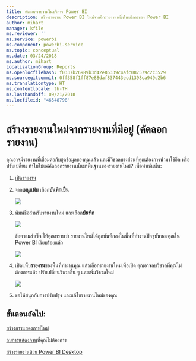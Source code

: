 ```yaml
---
title: คัดลอกรายงานในบริการ Power BI
description: สร้างรายงาน Power BI ใหม่จากอีกรายงานหนึ่งในบริการของ Power BI
author: mihart
manager: kfile
ms.reviewer: ''
ms.service: powerbi
ms.component: powerbi-service
ms.topic: conceptual
ms.date: 03/24/2018
ms.author: mihart
LocalizationGroup: Reports
ms.openlocfilehash: f0337b26989b3d42e86339c4afc087579c2c3529
ms.sourcegitcommit: 0ff358f1ff87e88daf837443ecd1398ca949d2b6
ms.translationtype: HT
ms.contentlocale: th-TH
ms.lasthandoff: 09/21/2018
ms.locfileid: "46548798"
---
```

# <a name="create-a-new-report-from-an-existing-report-copy-a-report"></a>สร้างรายงานใหม่จากรายงานที่มีอยู่ (คัดลอกรายงาน)
คุณอาจมีรายงานที่เชื่อมต่อกับชุดข้อมูลของคุณแล้ว และมีวิชวลบางส่วนที่คุณต้องการนำมาใช้อีก หรือปรับเปลี่ยน  ทำไมไม่แค่คัดลอกรายงานนั้นมาพื้นฐานของรายงานใหม่?  เพื่อทำเช่นนั้น:

1. [เปิดรายงาน](consumer/end-user-report-open.md)
2. จาก**เมนูแฟ้ม** เลือก**บันทึกเป็น**
   
   ![](media/power-bi-report-copy/powerbi-save-as.png)
3. พิมพ์ชื่อสำหรับรายงานใหม่ และเลือก**บันทึก**
   
   ![](media/power-bi-report-copy/savereport.png)
   
   ข้อความสำเร็จ ให้คุณทราบว่า รายงานใหม่ได้ถูกบันทึกลงในพื้นที่ทำงานปัจจุบันของคุณใน Power BI เรียบร้อยแล้ว
   
   ![](media/power-bi-report-copy/savesuccess1.png)
4. เปิดแท็บ**รายงาน**ของพื้นที่ทำงานคุณ แล้วเลือกรายงานใหม่เพื่อเปิด คุณอาจลบวิชวลที่คุณไม่ต้องการแล้ว ปรับเปลี่ยนวิชวลอื่น ๆ และเพิ่มวิชวลใหม่
   
   ![](media/power-bi-report-copy/power-bi-workspace.png)
5. ขอให้สนุกกับการปรับปรุง และแก้ไขรายงานใหม่ของคุณ

## <a name="next-steps"></a>ขั้นตอนถัดไป:
[สร้างการแสดงภาพใหม่](visuals/power-bi-report-add-visualizations-ii.md)

[ลบการแสดงภาพ](consumer/end-user-delete.md)ที่คุณไม่ต้องการ

[สร้างรายงานด้วย Power BI Desktop](desktop-report-view.md)

